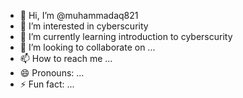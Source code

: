 - 👋 Hi, I’m @muhammadaq821
- 👀 I’m interested in cyberscurity
- 🌱 I’m currently learning introduction to cyberscurity
- 💞️ I’m looking to collaborate on ...
- 📫 How to reach me ...
- 😄 Pronouns: ...
- ⚡ Fun fact: ...

<!---
muhammadaq821/muhammadaq821 is a ✨ special ✨ repository because its `README.md` (this file) appears on your GitHub profile.
You can click the Preview link to take a look at your changes.
--->
